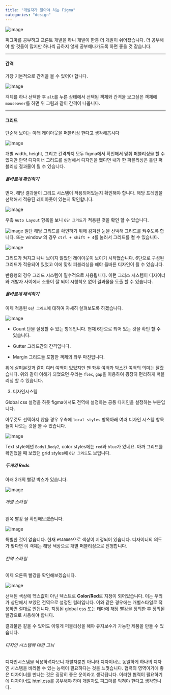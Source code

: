```yaml
---
title: "개발자가 알아야 하는 Figma"
categories: "design"
---
```


![image](/assets/imgs/post/design/figma/figma.jpg)

피그마를 공부하고 프론트 개발을 하니 개발이 한층 더 개발이 쉬어졌습니다. 더 공부해야 할 것들이 많지만 하나씩 급하지 않게 공부해나가도록 하면 좋을 것 같습니다.

<hr>

#### 간격

가장 기본적으로 간격을 볼 수 있어야 합니다.

![image](/assets/imgs/post/design/figma/grid.png)

객체를 하나 선택한 후 `alt`를 누른 상태에서 선택된 객체와 간격을 보고싶은 객체에 `mouseover`를 하면 위 그림과 같이 간격이 나옵니다.

<hr>

#### 그리드

단순해 보이는 아래 레이아웃을 퍼블리싱 한다고 생각해봅시다

![image](/assets/imgs/post/design/figma/no_layout.png)

개별 width, height, 그리고 간격까지 모두 figma에서 확인해서 맞춰 퍼블리싱을 할 수 있지만 만약 디자이너 그리드를 설정해서 디자인을 했다면 내가 한 퍼블리싱은 틀린 퍼블리싱 결과물이 될 수 있습니다.

##### 옳바르게 확인하기

먼저, 해당 결과물이 그리드 시스템이 적용되어있는지 확인해야 합니다. 해당 프레임을 선택해서 적용된 레이아웃이 있는지 확인합니다.

![image](/assets/imgs/post/design/figma/grid-6.png)

우측 `Auto Layout` 항목을 보니 `6단 그리드`가 적용된 것을 확인 할 수 있습니다.

![image](/assets/imgs/post/design/figma/closed-eye.png)
일단 해당 그리드를 확인하기 위해 감겨진 눈을 선택해 그리드를 켜주도록 합니다. 또는 window 의 경우 `ctrl + shift + 4`를 눌러서 그리드를 켤 수 있습니다.

![image](/assets/imgs/post/design/figma/layout.png)

그리드가 켜지고 나니 보이지 않았던 레이아웃이 보이기 시작했습니다. 6단으로 구성된 그리드가 적용되어 있었고 이에 맞춰 퍼블리싱을 해야 옳바른 디자인이 될 수 있습니다.

반응형의 경우 그리드 시스템이 필수적으로 사용됩니다. 이런 그리스 시스템이 디자이너와 개발자 사이에서 소통이 잘 되야 시행착오 없이 결과물을 도출 할 수 있습니다.

##### 옳바르게 해석하기

이제 적용된 `6단 그리드`에 대하여 자세히 살펴보도록 하겠습니다.

![image](/assets/imgs/post/design/figma/grid-detail.png)

- Count
  단을 설정할 수 있는 항목입니다. 현재 6단으로 되어 있는 것을 확인 할 수 있습니다.

- Gutter
  그리드간의 간격입니다.

- Margin
  그리드들 포함한 객체의 좌우 마진입니다.

위에 살펴본것과 같이 여러 여백이 있었지만 맨 좌우 여백과 박스간 여백의 의미는 달랐습니다. 위와 같이 이해가 되었으면 우리는 `flex`, `gap`을 이용하여 굉장히 편리하게 퍼블리싱 할 수 있습니다.

3. 디자인시스템

Global css 설정을 하듯 figma에서도 전역에 설정하는 공통 다지인을 설정하는 부분입니다.

아무것도 선택하지 않을 경우 우측에 `local styles` 항목아래 여러 디자인 시스템 항목들이 나오는 것을 볼 수 있습니다.

![image](/assets/imgs/post/design/figma/ds1.png)

Text style에넌 `Body1`,`Body2`, color styles에는 `red`와 `blue`가 있네요. 아까 그리드를 확인했을 때 보았던 grid styles에 `6단 그리드`도 보입니다.

##### 두개의 Reds

아래 2개의 빨강 박스가 있습니다.

![image](/assets/imgs/post/design/figma/two%20reds.png)

###### 개별 스타일

왼쪽 빨강 을 확인해보겠습니다.

![image](/assets/imgs/post/design/figma/red2.png)

특별한 것이 없습니다. 현재 `#9A0000`으로 색상이 지정되어 있습니다. 디자이너의 의도가 맞다면 이 객체는 해당 색상으로 개별 퍼블리싱으로 진행합니다.

###### 전역 스타일

이제 오른쪽 빨강을 확인해보겠습니다.

![image](/assets/imgs/post/design/figma/red1.png)

선택된 색상에 헥스값이 아닌 텍스트로 **Color/Red**로 지정이 되어있습니다. 이는 우리가 상단에서 보았던 전역으로 설정된 컬러입니다. 이와 같은 경우에는 개별스타일로 적용하면 절대로 안됩니다. 지정된 global css 또는 테마에 해당 빨강을 정의한 후 정의된 빨강으로 사용해야 합니다.

결과물은 같을 수 있어도 이렇게 퍼블리싱을 해야 유지보수가 가능한 제품을 만들 수 있습니다.

###### 디자인 시스템에 대한 고뇌

디자인시스템을 적용하려다보니 개발자뿐만 아니라 디자이너도 동일하게 하나의 디자인 시스템을 바라볼 수 있는 능력이 필요하다는 것을 느꼇습니다. 협력의 영역이기에 좋은 디자이너를 만나는 것은 굉장히 좋은 운이라고 생각됩니다. 이러한 협력이 필요하기에 디자이너도 html,css를 공부해야 하며 개발자도 피그마를 익혀야 한다고 생각합니다.
